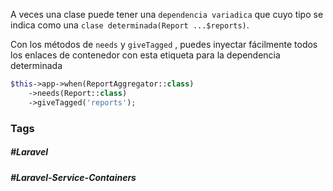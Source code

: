 A veces una clase puede tener una `dependencia variadica` que cuyo tipo se indica como una `clase determinada(Report ...$reports)`.

Con los métodos de `needs` y `giveTagged` , puedes inyectar fácilmente todos los enlaces de contenedor con esta etiqueta para la dependencia determinada

```php
$this->app->when(ReportAggregator::class)
    ->needs(Report::class)
    ->giveTagged('reports');
```
### Tags
##### #Laravel 
##### #Laravel-Service-Containers